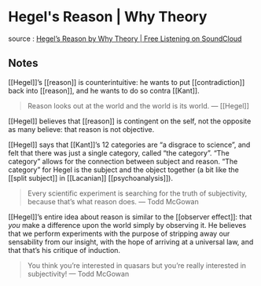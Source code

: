 # Hegel's Reason | Why Theory

source
: [Hegel&rsquo;s Reason by Why Theory | Free Listening on SoundCloud](https://soundcloud.com/whytheory/hegels-reason)


## Notes

[[Hegel]]&rsquo;s [[reason]] is counterintuitive: he wants to put [[contradiction]] back into [[reason]], and he wants to do so contra [[Kant]].

> Reason looks out at the world and the world is its world. &#x2014; [[Hegel]]

[[Hegel]] believes that [[reason]] is contingent on the self, not the opposite as many believe: that reason is not objective.

[[Hegel]] says that [[Kant]]&rsquo;s 12 categories are &ldquo;a disgrace to science&rdquo;, and felt that there was just a single category, called &ldquo;the category&rdquo;. &ldquo;The category&rdquo; allows for the connection between subject and reason. &ldquo;The category&rdquo; for Hegel is the subject and the object together (a bit like the [[split subject]] in [[Lacanian]] [[psychoanalysis]]).

> Every scientific experiment is searching for the truth of subjectivity, because that&rsquo;s what reason does. &#x2014; Todd McGowan

[[Hegel]]&rsquo;s entire idea about reason is similar to the [[observer effect]]: that _you_ make a difference upon the world simply by observing it. He believes that we perform experiments with the purpose of stripping away our sensability from our insight, with the hope of arriving at a universal law, and that that&rsquo;s his critique of induction.

> You think you&rsquo;re interested in quasars but you&rsquo;re really interested in subjectivity! &#x2014; Todd McGowan

